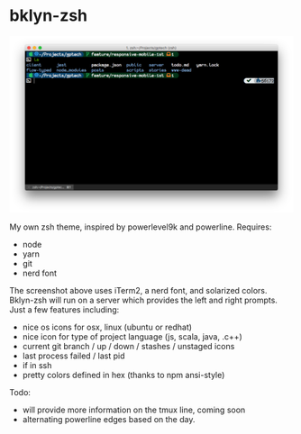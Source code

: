 # bklyn-zsh

![screenshot](https://raw.githubusercontent.com/gporrata/bklyn-zsh/master/screenshot.png)

My own zsh theme, inspired by powerlevel9k and powerline. Requires:

* node
* yarn
* git
* nerd font

The screenshot above uses iTerm2, a nerd font, and solarized
colors. Bklyn-zsh will run on a server which provides the left and
right prompts. Just a few features including:

* nice os icons for osx, linux (ubuntu or redhat)
* nice icon for type of project language (js, scala, java, .c++)
* current git branch / up / down / stashes / unstaged icons
* last process failed / last pid
* if in ssh
* pretty colors defined in hex (thanks to npm ansi-style)

Todo:

* will provide more information on the tmux line, coming soon
* alternating powerline edges based on the day.

